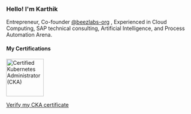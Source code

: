 ### Hello! I'm Karthik
 
Entrepreneur, Co-founder [@beezlabs-org](https://github.com/beezlabs-org) , Experienced in Cloud Computing, SAP technical consulting, Artificial Intelligence, and Process Automation Arena.

#### My Certifications


<img src="https://images.credly.com/size/680x680/images/8b8ed108-e77d-4396-ac59-2504583b9d54/cka_from_cncfsite__281_29.png" alt="Certified Kubernetes Administrator (CKA)" style="height: 100px; width:100px;"/>

[Verify my CKA certificate](https://www.credly.com/badges/92f95504-792b-476a-8652-89e159d8037c/public_url)

